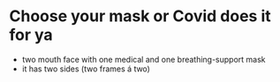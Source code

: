 # Choose your mask or Covid does it for ya

- two mouth face with one medical and one breathing-support mask
- it has two sides (two frames á two)
